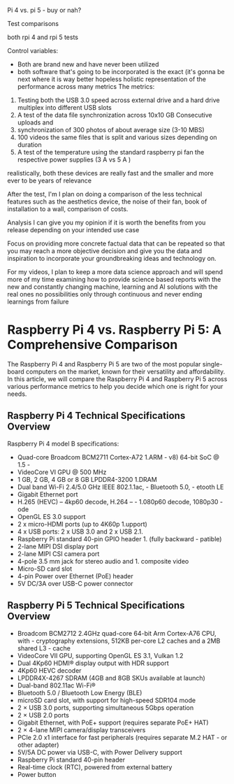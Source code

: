 Pi 4 vs. pi 5 - buy or nah?

<!-- add image of both (be used for thumbnail photo) -->
    




Test comparisons

both rpi 4 and rpi 5 tests


Control variables:

- Both are brand new and have never been utilized
- both software that's going to be incorporated is the exact (it's gonna be next where it is way better hopeless holistic representation of the performance across many metrics
The metrics:
1. Testing both the USB 3.0 speed across external drive and a hard drive multiplex into different USB slots
2. A test of the data file synchronization across 10x10 GB Consecutive uploads and
3. synchronization of 300 photos of about average size (3-10 MBS)
4. 100 videos the same files that is split and various sizes depending on duration
5. A test of the temperature using the standard raspberry pi fan the respective power supplies (3 A vs 5 A )


realistically, both these devices are really fast and the smaller and more ever to be years of relevance


After the test, I'm I plan on doing a comparison of the less technical features such as the aesthetics device, the noise of their fan, book of installation to a wall, comparison of costs.

Analysis I can give you my opinion if it is worth the benefits from you release depending on your intended use case


Focus on providing more concrete factual data that can be repeated so that you may reach a more objective decision and give you the data and inspiration to incorporate your groundbreaking ideas and technology on.


For my videos, I plan to keep a more data science approach and will spend more of my time examining how to provide science based reports with the new and constantly changing machine, learning and AI solutions with the real ones no possibilities only through continuous and never ending learnings from failure

# Raspberry Pi 4 vs. Raspberry Pi 5: A Comprehensive Comparison

The Raspberry Pi 4 and Raspberry Pi 5 are two of the most popular single-board computers on the market, known for their versatility and affordability. In this article, we will compare the Raspberry Pi 4 and Raspberry Pi 5 across various performance metrics to help you decide which one is right for your needs.

## Raspberry Pi 4 Technical Specifications Overview
Raspberry Pi 4 model B specifications:
- Quad-core Broadcom BCM2711 Cortex-A72 1.ARM - v8) 64-bit SoC @ 1.5 - 
- VideoCore VI GPU @ 500 MHz 
- 1 GB, 2 GB, 4 GB or 8 GB LPDDR4-3200 1.DRAM
- Dual band Wi-Fi 2.4/5.0 GHz IEEE 802.1.1ac, - Bluetooth 5.0, - etooth LE
- Gigabit Ethernet port
- H.265 (HEVC) – 4kp60 decode, H.264 – - 1.080p60 decode, 1080p30 - ode
- OpenGL ES 3.0 support
- 2 x micro-HDMI ports (up to 4K60p 1.upport)
- 4 x USB ports: 2 x USB 3.0 and 2 x USB 2.1.
-  Raspberry Pi standard 40-pin GPIO header 1. (fully backward - patible)
-  2-lane MIPI DSI display port
-  2-lane MIPI CSI camera port
-  4-pole 3.5 mm jack for stereo audio and 1. composite video
-  Micro-SD card slot
-  4-pin Power over Ethernet (PoE) header
-  5V DC/3A over USB-C power connector



## Raspberry Pi 5 Technical Specifications Overview
- Broadcom BCM2712 2.4GHz quad-core 64-bit Arm Cortex-A76 CPU, with - cryptography extensions, 512KB per-core L2 caches and a 2MB shared L3 - cache
- VideoCore VII GPU, supporting OpenGL ES 3.1, Vulkan 1.2
- Dual 4Kp60 HDMI® display output with HDR support
- 4Kp60 HEVC decoder
- LPDDR4X-4267 SDRAM (4GB and 8GB SKUs available at launch)
- Dual-band 802.11ac Wi-Fi®
- Bluetooth 5.0 / Bluetooth Low Energy (BLE)
- microSD card slot, with support for high-speed SDR104 mode
- 2 × USB 3.0 ports, supporting simultaneous 5Gbps operation
- 2 × USB 2.0 ports
- Gigabit Ethernet, with PoE+ support (requires separate PoE+ HAT)
- 2 × 4-lane MIPI camera/display transceivers
- PCIe 2.0 x1 interface for fast peripherals (requires separate M.2 HAT - or other adapter)
- 5V/5A DC power via USB-C, with Power Delivery support
- Raspberry Pi standard 40-pin header
- Real-time clock (RTC), powered from external battery
- Power button
